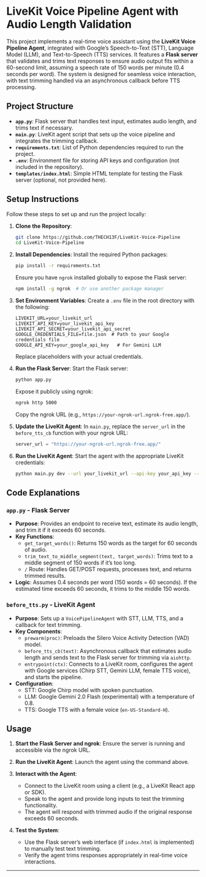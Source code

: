 # LiveKit Voice Pipeline Agent with Audio Length Validation

This project implements a real-time voice assistant using the **LiveKit Voice Pipeline Agent**, integrated with Google’s Speech-to-Text (STT), Language Model (LLM), and Text-to-Speech (TTS) services. It features a **Flask server** that validates and trims text responses to ensure audio output fits within a 60-second limit, assuming a speech rate of 150 words per minute (0.4 seconds per word). The system is designed for seamless voice interaction, with text trimming handled via an asynchronous callback before TTS processing.

## Project Structure

- **`app.py`**: Flask server that handles text input, estimates audio length, and trims text if necessary.
- **`main.py`**: LiveKit agent script that sets up the voice pipeline and integrates the trimming callback.
- **`requirements.txt`**: List of Python dependencies required to run the project.
- **`.env`**: Environment file for storing API keys and configuration (not included in the repository).
- **`templates/index.html`**: Simple HTML template for testing the Flask server (optional, not provided here).

## Setup Instructions

Follow these steps to set up and run the project locally:

1. **Clone the Repository**:
   ```bash
   git clone https://github.com/THECH13F/LiveKit-Voice-Pipeline
   cd LiveKit-Voice-Pipeline
   ```

2. **Install Dependencies**:
   Install the required Python packages:
   ```bash
   pip install -r requirements.txt
   ```
   Ensure you have `ngrok` installed globally to expose the Flask server:
   ```bash
   npm install -g ngrok  # Or use another package manager
   ```

3. **Set Environment Variables**:
   Create a `.env` file in the root directory with the following:
   ```
   LIVEKIT_URL=your_livekit_url
   LIVEKIT_API_KEY=your_livekit_api_key
   LIVEKIT_API_SECRET=your_livekit_api_secret
   GOOGLE_CREDENTIALS_FILE=file.json  # Path to your Google credentials file
   GOOGLE_API_KEY=your_google_api_key   # For Gemini LLM
   ```
   Replace placeholders with your actual credentials.

4. **Run the Flask Server**:
   Start the Flask server:
   ```bash
   python app.py
   ```
   Expose it publicly using ngrok:
   ```bash
   ngrok http 5000
   ```
   Copy the ngrok URL (e.g., `https://your-ngrok-url.ngrok-free.app/`).

5. **Update the LiveKit Agent**:
   In `main.py`, replace the `server_url` in the `before_tts_cb` function with your ngrok URL:
   ```python
   server_url = "https://your-ngrok-url.ngrok-free.app/"
   ```

6. **Run the LiveKit Agent**:
   Start the agent with the appropriate LiveKit credentials:
   ```bash
   python main.py dev --url your_livekit_url --api-key your_api_key --api-secret your_api_secret
   ```

## Code Explanations

### `app.py` - Flask Server
- **Purpose**: Provides an endpoint to receive text, estimate its audio length, and trim it if it exceeds 60 seconds.
- **Key Functions**:
  - `get_target_words()`: Returns 150 words as the target for 60 seconds of audio.
  - `trim_text_to_middle_segment(text, target_words)`: Trims text to a middle segment of 150 words if it’s too long.
  - `/` Route: Handles GET/POST requests, processes text, and returns trimmed results.
- **Logic**: Assumes 0.4 seconds per word (150 words = 60 seconds). If the estimated time exceeds 60 seconds, it trims to the middle 150 words.

### `before_tts.py` - LiveKit Agent
- **Purpose**: Sets up a `VoicePipelineAgent` with STT, LLM, TTS, and a callback for text trimming.
- **Key Components**:
  - `prewarm(proc)`: Preloads the Silero Voice Activity Detection (VAD) model.
  - `before_tts_cb(text)`: Asynchronous callback that estimates audio length and sends text to the Flask server for trimming via `aiohttp`.
  - `entrypoint(ctx)`: Connects to a LiveKit room, configures the agent with Google services (Chirp STT, Gemini LLM, female TTS voice), and starts the pipeline.
- **Configuration**:
  - STT: Google Chirp model with spoken punctuation.
  - LLM: Google Gemini 2.0 Flash (experimental) with a temperature of 0.8.
  - TTS: Google TTS with a female voice (`en-US-Standard-H`).

## Usage

1. **Start the Flask Server and ngrok**:
   Ensure the server is running and accessible via the ngrok URL.

2. **Run the LiveKit Agent**:
   Launch the agent using the command above.

3. **Interact with the Agent**:
   - Connect to the LiveKit room using a client (e.g., a LiveKit React app or SDK).
   - Speak to the agent and provide long inputs to test the trimming functionality.
   - The agent will respond with trimmed audio if the original response exceeds 60 seconds.

4. **Test the System**:
   - Use the Flask server’s web interface (if `index.html` is implemented) to manually test text trimming.
   - Verify the agent trims responses appropriately in real-time voice interactions.



---
